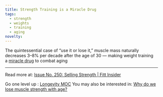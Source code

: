 ```yaml
---
title: Strength Training is a Miracle Drug
tags:
  - strength
  - weights
  - training
  - aging
novelty:
---
```


The quintessential case of “use it or lose it,” muscle mass naturally decreases 3–8% per decade after the age of 30 — making weight training a [miracle drug](https://www.linkedin.com/feed/update/urn:li:activity:7106984377984630784/) to combat aging

----

Read more at: [Issue No. 250: Selling Strength | Fitt Insider](https://insider.fitt.co/issue-no-250-selling-strength/)

Go one level up : [Longevity MOC](Maps/Longevity%20MOC.md)
You may also be interested in: [Why do we lose muscle strength with age?](Notes/Why%20do%20we%20lose%20muscle%20strength%20with%20age?.md)